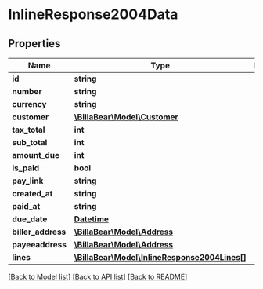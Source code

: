 # InlineResponse2004Data

## Properties
Name | Type | Description | Notes
------------ | ------------- | ------------- | -------------
**id** | **string** |  | [optional] 
**number** | **string** |  | [optional] 
**currency** | **string** |  | [optional] 
**customer** | [**\BillaBear\Model\Customer**](Customer.md) |  | [optional] 
**tax_total** | **int** |  | [optional] 
**sub_total** | **int** |  | [optional] 
**amount_due** | **int** |  | [optional] 
**is_paid** | **bool** |  | [optional] 
**pay_link** | **string** |  | [optional] 
**created_at** | **string** |  | [optional] 
**paid_at** | **string** |  | [optional] 
**due_date** | [**Datetime**](Datetime.md) |  | [optional] 
**biller_address** | [**\BillaBear\Model\Address**](Address.md) |  | [optional] 
**payeeaddress** | [**\BillaBear\Model\Address**](Address.md) |  | [optional] 
**lines** | [**\BillaBear\Model\InlineResponse2004Lines[]**](InlineResponse2004Lines.md) |  | [optional] 

[[Back to Model list]](../../README.md#documentation-for-models) [[Back to API list]](../../README.md#documentation-for-api-endpoints) [[Back to README]](../../README.md)

